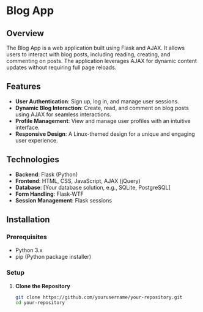 # Blog App

## Overview

The Blog App is a web application built using Flask and AJAX. It allows users to interact with blog posts, including reading, creating, and commenting on posts. The application leverages AJAX for dynamic content updates without requiring full page reloads.

## Features

- **User Authentication**: Sign up, log in, and manage user sessions.
- **Dynamic Blog Interaction**: Create, read, and comment on blog posts using AJAX for seamless interactions.
- **Profile Management**: View and manage user profiles with an intuitive interface.
- **Responsive Design**: A Linux-themed design for a unique and engaging user experience.

## Technologies

- **Backend**: Flask (Python)
- **Frontend**: HTML, CSS, JavaScript, AJAX (jQuery)
- **Database**: [Your database solution, e.g., SQLite, PostgreSQL]
- **Form Handling**: Flask-WTF
- **Session Management**: Flask sessions

## Installation

### Prerequisites

- Python 3.x
- pip (Python package installer)

### Setup

1. **Clone the Repository**

   ```sh
   git clone https://github.com/yourusername/your-repository.git
   cd your-repository
